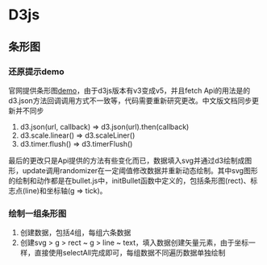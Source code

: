 # D3js

## 条形图

### 还原提示demo

官网提供条形图[demo](https://bl.ocks.org/mbostock/4061961)，由于d3js版本有v3变成v5，并且fetch Api的用法是的d3.json方法回调调用方式不一致等，代码需要重新研究更改。中文版文档同步更新并不同步

1. d3.json(url, callback) => d3.json(url).then(callback)
2. d3.scale.linear() => d3.scaleLiner()
3. d3.timer.flush() => d3.timerFlush()

最后的更改只是Api提供的方法有些变化而已，数据填入svg并通过d3绘制成图形，update调用randomizer在一定阈值修改数据并重新动态绘制。其中svg图形的绘制和动作都是在bullet.js中，initBullet函数中定义的，包括条形图(rect)、标志点(line)和坐标轴(g => tick)。

### 绘制一组条形图

1. 创建数据，包括4组，每组六条数据
2. 创建svg > g > rect ~ g > line ~ text，填入数据创建矢量元素，由于坐标一样，直接使用selectAll完成即可，每组数据不同遍历数据单独绘制